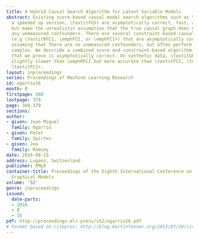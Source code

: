 ```yaml
---
title: A Hybrid Causal Search Algorithm for Latent Variable Models
abstract: Existing score-based causal model search algorithms such as \textitGES (and
  a speeded up version, \textitFGS) are asymptotically correct, fast, and reliable,
  but make the unrealistic assumption that the true causal graph does not contain
  any unmeasured confounders. There are several constraint-based causal search algorithms
  (e.g \textitRFCI, \emphFCI, or \emphFCI+) that are asymptotically correct without
  assuming that there are no unmeasured confounders, but often perform poorly on small
  samples. We describe a combined score and constraint-based algorithm, \emphGFCI,
  that we prove is asymptotically correct. On synthetic data, \textitGFCI is only
  slightly slower than \emphRFCI but more accurate than \textitFCI, \textitRFCI and
  \textitFCI+.
layout: inproceedings
series: Proceedings of Machine Learning Research
id: ogarrio16
month: 0
firstpage: 368
lastpage: 379
page: 368-379
sections: 
author:
- given: Juan Miguel
  family: Ogarrio
- given: Peter
  family: Spirtes
- given: Joe
  family: Ramsey
date: 2016-08-15
address: Lugano, Switzerland
publisher: PMLR
container-title: Proceedings of the Eighth International Conference on Probabilistic
  Graphical Models
volume: '52'
genre: inproceedings
issued:
  date-parts:
  - 2016
  - 8
  - 15
pdf: http://proceedings.mlr.press/v52/ogarrio16.pdf
# Format based on citeproc: http://blog.martinfenner.org/2013/07/30/citeproc-yaml-for-bibliographies/
---
```

